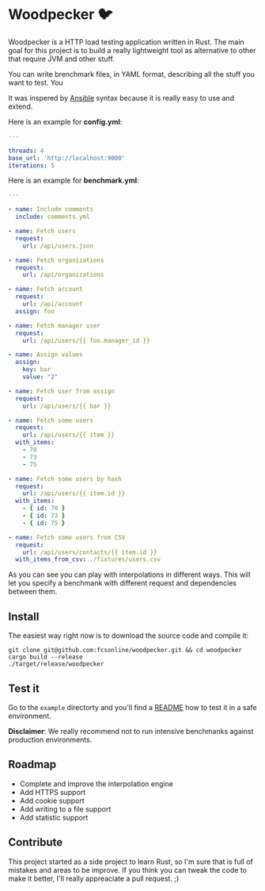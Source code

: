 # Woodpecker 🐦

Woodpecker is a HTTP load testing application written in Rust. The main goal
for this project is to build a really lightweight tool as alternative to other
that require JVM and other stuff.

You can write brenchmark files, in YAML format, describing all the stuff you
want to test. You

It was inspered by [Ansible](http://docs.ansible.com/ansible/playbooks_intro.html)
syntax because it is really easy to use and extend.

Here is an example for **config.yml**:

```yaml
---

threads: 4
base_url: 'http://localhost:9000'
iterations: 5
```

Here is an example for **benchmark.yml**:

```yaml
---

- name: Include comments
  include: comments.yml

- name: Fetch users
  request:
    url: /api/users.json

- name: Fetch organizations
  request:
    url: /api/organizations

- name: Fetch account
  request:
    url: /api/account
  assign: foo

- name: Fetch manager user
  request:
    url: /api/users/{{ foo.manager_id }}

- name: Assign values
  assign:
    key: bar
    value: "2"

- name: Fetch user from assign
  request:
    url: /api/users/{{ bar }}

- name: Fetch some users
  request:
    url: /api/users/{{ item }}
  with_items:
    - 70
    - 73
    - 75

- name: Fetch some users by hash
  request:
    url: /api/users/{{ item.id }}
  with_items:
    - { id: 70 }
    - { id: 73 }
    - { id: 75 }

- name: Fetch some users from CSV
  request:
    url: /api/users/contacts/{{ item.id }}
  with_items_from_csv: ./fixtures/users.csv
```

As you can see you can play with interpolations in different ways. This
will let you specify a benchmank with different request and
dependencies between them.

## Install

The easiest way right now is to download the source code and compile
it:

```
git clone git@github.com:fcsonline/woodpecker.git && cd woodpecker
cargo build --release
./target/release/woodpecker
```

## Test it

Go to the `example` directorty and you'll find a [README](./example) how
to test it in a safe environment.

**Disclaimer**: We really recommend not to run intensive benchmanks against
production environments.

## Roadmap

- Complete and improve the interpolation engine
- Add HTTPS support
- Add cookie support
- Add writing to a file support
- Add statistic support

## Contribute

This project started as a side project to learn Rust, so I'm sure that is full
of mistakes and areas to be improve. If you think you can tweak the code to
make it better, I'll really appreaciate a pull request. ;)

